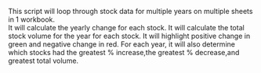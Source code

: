 This script will loop through stock data for multiple years on multiple sheets in 1 workbook.  
It will calculate the yearly change for each stock.
It will calculate the total stock volume for the year for each stock.
It will highlight positive change in green and negative change in red.
For each year, it will also determine which stocks had the greatest % increase,the greatest % decrease,and greatest total volume.
